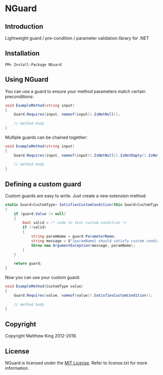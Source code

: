 NGuard
======

Introduction
------------

Lightweight guard / pre-condition / parameter validation library for .NET

Installation
------------

`PM> Install-Package NGuard`

Using NGuard
------------

You can use a guard to ensure your method parameters match certain preconditions:

```csharp
void ExampleMethod(string input)
{
    Guard.Requires(input, nameof(input)).IsNotNull();
    
    // method body
}
```

Multiple guards can be chained together:

```csharp
void ExampleMethod(string input)
{
    Guard.Requires(input, nameof(input)).IsNotNull().IsNotEmpty().IsNotWhiteSpace();
    
    // method body
}
```

Defining a custom guard
-----------------------

Custom guards are easy to write. Just create a new extension method:

```csharp
static Guard<CustomType> SatisfiesCustomCondition(this Guard<CustomType> guard)
{
    if (guard.Value != null)
    {
        bool valid = /* code to test custom condition */
        if (!valid)
        {
            string paramName = guard.ParameterName;
            string message = $"{paramName} should satisfy custom condition.";
            throw new ArgumentException(message, paramName);
        }
    }
	
	return guard;
}
```

Now you can use your custom guard:

```csharp
void ExampleMethod(CustomType value)
{
    Guard.Requires(value, nameof(value)).SatisfiesCustomCondition();
    
    // method body
}
```

Copyright
---------

Copyright Matthew King 2012-2016.

License
-------

NGuard is licensed under the [MIT License](https://opensource.org/licenses/MIT). Refer to license.txt for more information.
